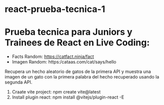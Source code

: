 # react-prueba-tecnica-1
# Prueba tecnica para Juniors y Trainees de React en Live Coding:

- Facts Random: https://catfact.ninja/fact
- Imagen Random: https:/cataas.com/cat/says/hello

Recupera un hecho aleatorio de gatos de la primera API y muestra una imagen de un gato con la primera palabra del hecho recuperado usando la segunda API.

1. Craate vite project:
     npm create vite@latest
2. Install plugin react:
     npm install @vitejs/plugin-react -E

